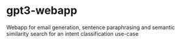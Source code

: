 # gpt3-webapp
Webapp for email generation, sentence paraphrasing and semantic similarity search for an intent classification use-case
